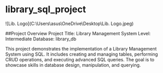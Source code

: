 # library_sql_project
![Lib. Logo](C:\Users\asus\OneDrive\Desktop\Lib. Logo.jpeg)

##Project Overview
Project Title: Library Management System
Level: Intermediate
Database: library_db

This project demonstrates the implementation of a Library Management System using SQL. It includes creating and managing tables, performing CRUD operations, and executing advanced SQL queries. The goal is to showcase skills in database design, manipulation, and querying.

